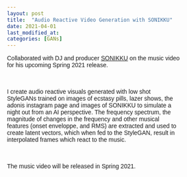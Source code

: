 ```yaml
---
layout: post
title:  "Audio Reactive Video Generation with SONIKKU"
date: 2021-04-01
last_modified_at:
categories: [GANs]
---
```

<style>
    * {
  box-sizing: border-box;
}

body {
  margin: 0;
  font-family: Arial;
}

.header {
  text-align: center;
  padding: 32px;
}

.row {
  display: -ms-flexbox; /* IE10 */
  display: flex;
  -ms-flex-wrap: wrap; /* IE10 */
  flex-wrap: wrap;
  padding: 0 4px;
}

/* Create four equal columns that sits next to each other */
.column {
  -ms-flex: 50%; /* IE10 */
  flex: 50%;
  max-width: 50%;
  padding: 0 4px;
}

.column img {
  margin-top: 8px;
  vertical-align: middle;
  width: 100%;
}

/* Responsive layout - makes a two column-layout instead of four columns */
@media screen and (max-width: 800px) {
  .column {
    -ms-flex: 50%;
    flex: 50%;
    max-width: 50%;
  }
}

/* Responsive layout - makes the two columns stack on top of each other instead of next to each other */
@media screen and (max-width: 600px) {
  .column {
    -ms-flex: 100%;
    flex: 100%;
    max-width: 100%;
  }
}

</style>

Collaborated with DJ and producer [SONIKKU](https://bellaunion.com/artists/sonikku/#:~:text='Sweat'%20is%20the%20new%20single,synths%20and%20pulsating%20bass%2Dlines.) on the music video for his upcoming Spring 2021 release. 

<br/><br/>
I create audio reactive visuals generated with low shot StyleGANs trained on images of ecstasy pills, lazer shows, the adonis instagram page and images of SONIKKU to simulate a night out from an AI perspective. The frequency spectrum, the magnitude of changes in the frequency and other musical features (onset enveloppe, and RMS) are extracted and used to create latent vectors, which when fed to the StyleGAN, result in interpolated frames which react to the music.

<br/><br/>
The music video will be released in Spring 2021.


